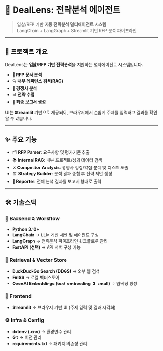 # 🚀 DealLens: 전략분석 에이전트

> 입찰/RFP 기반 **자동 전략분석 멀티에이전트 시스템**  
> LangChain + LangGraph + Streamlit 기반 RFP 분석 파이프라인

---

## 📌 프로젝트 개요
DealLens는 **입찰/RFP 기반 전략분석**을 지원하는 멀티에이전트 시스템입니다.  

- 📄 **RFP 문서 분석**  
- 🔍 **내부 레퍼런스 검색(RAG)**  
- 🏢 **경쟁사 분석**  
- 📊 **전략 수립**  
- 📝 **최종 보고서 생성**  

UI는 **Streamlit** 기반으로 제공되어, 브라우저에서 손쉽게 주제를 입력하고 결과를 확인할 수 있습니다.  

---

## ✨ 주요 기능
- 🗂 **RFP Parser**: 요구사항 및 평가기준 추출  
- 📚 **Internal RAG**: 내부 프로젝트/성과 데이터 검색  
- ⚔️ **Competitor Analysis**: 경쟁사 강점/약점 분석 및 리스크 도출  
- 🏗 **Strategy Builder**: 분석 결과 종합 후 전략 제안 생성  
- 📑 **Reporter**: 전체 분석 결과를 보고서 형태로 출력  

---

## 🛠 기술스택

### 🔧 Backend & Workflow
- **Python 3.10+**
- **LangChain** → LLM 기반 체인 및 에이전트 구성
- **LangGraph** → 전략분석 파이프라인 워크플로우 관리
- **FastAPI (선택)** → API 서버 구성 가능

### 📡 Retrieval & Vector Store
- **DuckDuckGo Search (DDGS)** → 외부 웹 검색
- **FAISS** → 로컬 벡터스토어
- **OpenAI Embeddings (text-embedding-3-small)** → 임베딩 생성

### 🎨 Frontend
- **Streamlit** → 브라우저 기반 UI (주제 입력 및 결과 시각화)

### ⚙️ Infra & Config
- **dotenv (.env)** → 환경변수 관리
- **Git** → 버전 관리
- **requirements.txt** → 패키지 의존성 관리
